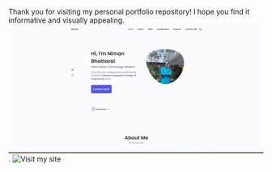 Thank you for visiting my personal portfolio repository! I hope you find it informative and visually appealing.
![Portfolio](https://github.com/nimanbhattarai/Portfolio_Website/blob/main/assets/img/portfolio-image.png).
![Visit my site](https://nimanbhattarai.com.np/)
